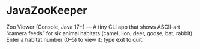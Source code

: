 # JavaZooKeeper
Zoo Viewer (Console, Java 17+) — A tiny CLI app that shows ASCII-art “camera feeds” for six animal habitats (camel, lion, deer, goose, bat, rabbit). Enter a habitat number (0–5) to view it; type exit to quit.
